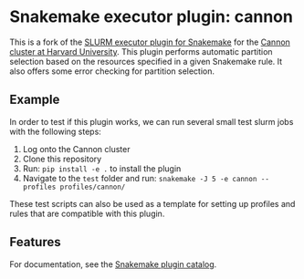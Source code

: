 # Snakemake executor plugin: cannon

This is a fork of the [SLURM executor plugin for Snakemake](https://github.com/snakemake/snakemake-executor-plugin-slurm) for the [Cannon cluster at Harvard University](https://docs.rc.fas.harvard.edu/kb/running-jobs/). This plugin performs automatic partition selection based on the resources specified in a given Snakemake rule. It also offers some error checking for partition selection.

## Example

In order to test if this plugin works, we can run several small test slurm jobs with the following steps:

1. Log onto the Cannon cluster
2. Clone this repository
3. Run: `pip install -e .` to install the plugin
4. Navigate to the `test` folder and run: `snakemake -J 5 -e cannon --profiles profiles/cannon/`

These test scripts can also be used as a template for setting up profiles and rules that are compatible with this plugin.

## Features
For documentation, see the [Snakemake plugin catalog](https://snakemake.github.io/snakemake-plugin-catalog/plugins/executor/slurm.html).
